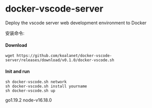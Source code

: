 # docker-vscode-server
Deploy the vscode server web development environment to Docker

安装命令:
#### Download
    wget https://github.com/koalanet/docker-vscode-server/releases/download/v0.1.0/docker-vscode.sh

#### Init and run
    sh docker-vscode.sh network
    sh docker-vscode.sh install yourname
    sh docker-vscode.sh up

go1.19.2
node-v16.18.0